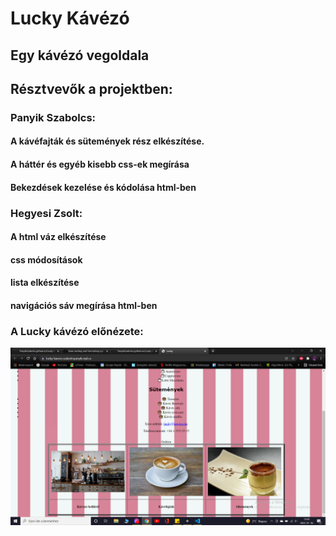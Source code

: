 # Lucky Kávézó
## Egy kávézó vegoldala
## 
## Résztvevők a projektben:
### Panyik Szabolcs:
#### A kávéfajták és sütemények rész elkészítése.
#### A háttér és egyéb kisebb css-ek megírása
#### Bekezdések kezelése és kódolása html-ben
### 
### Hegyesi Zsolt: 
#### A html váz elkészítése
#### css módosítások
#### lista elkészítése
#### navigációs sáv megírása html-ben
###
### A Lucky kávézó előnézete:
![](https://github.com/PanyikSzabolcs/PanyikSzabolcs.github.io/blob/main/Lucky%20K%C3%A1v%C3%A9z%C3%B3/lucky.png)
